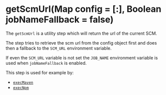 # getScmUrl(Map config = [:], Boolean jobNameFallback = false)

The `getScmUrl` is a utility step which will return the url of the current SCM.

The step tries to retrieve the scm url from the config object first and
does then a fallback to the `SCM_URL` environment variable.

If even the `SCM_URL` variable is not set the `JOB_NAME` environment
variable is used when `jobNameFallback` is enabled.

This step is used for example by:
* [`execMaven`](execMaven.md)
* [`execNpm`](execNpm.md)


